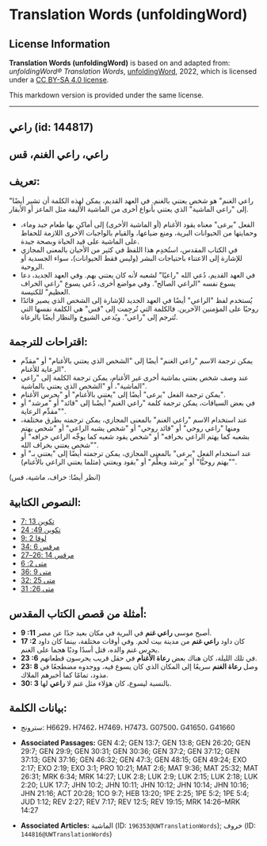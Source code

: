 # Translation Words (unfoldingWord)

## License Information

**Translation Words (unfoldingWord)** is based on and adapted from: _unfoldingWord® Translation Words_, [unfoldingWord](https://unfoldingword.org/utw), 2022, which is licensed under a [CC BY-SA 4.0 license](https://creativecommons.org/licenses/by-sa/4.0/legalcode.en).

This markdown version is provided under the same license.



--------------------------------

## راعي (id: 144817)

راعي، راعي الغنم، قس
--------------------

تعريف:
------

"راعي الغنم" هو شخص يعتني بالغنم. في العهد القديم، يمكن لهذه الكلمة أن تشير أيضًا إلى "راعي الماشية" الذي يعتني بأنواع أخرى من الماشية الأليفة مثل الماعز أو الأبقار.

* الفعل "يرعى" معناه يقود الأغنام (أو الماشية الأخرى) إلى أماكن بها طعام جيد وماء، وحمايتها من الحيوانات البرية، ومنع ضياعها، والقيام بالواجبات الأخرى اللازمة للحفاظ على الماشية على قيد الحياة وبصحة جيدة.
* في الكتاب المقدس، استُخدِم هذا اللفظ في كثير من الأحيان بالمعنى المجازي للإشارة إلى الاعتناء باحتياجات البشر (وليس فقط الحيوانات)، سواء الجسدية أو الروحية.
* في العهد القديم، دُعي الله "راعيًا" لشعبه لأنه كان يعتني بهم. وفي العهد الجديد، دعا يسوع نفسه "الراعي الصالح". وفي مواضع أخرى، دُعي يسوع "راعي الخراف العظيم" للكنيسة.
* يُستخدم لفظ "الراعي" أيضًا في العهد الجديد للإشارة إلى الشخص الذي يصير قائدًا روحيًا على المؤمنين الآخرين. فالكلمة التي تُرجِمت إلى "قس" هي الكلمة نفسها التي تُترجم إلى "راعي". ويُدعى الشيوخ والنظار أيضًا بالرعاة.

اقتراحات للترجمة:
-----------------

* يمكن ترجمة الاسم "راعي الغنم" أيضًا إلى "الشخص الذي يعتني بالأغنام" أو "مقدِّم الرعاية للأغنام".
* عند وصف شخص يعتني بماشية أخرى غير الأغنام، يمكن ترجمة الكلمة إلى "راعي الماشية"، أو "الشخص الذي يعتني بالماشية".
* يمكن ترجمة الفعل "يرعى" أيضًا إلى "يعتني بالأغنام" أو "يحرس الأغنام".
* في بعض السياقات، يمكن ترجمة كلمة "راعي الغنم" أيضًىا إلى "قائد" أو "مرشد" أو "مقدِّم الرعاية".
* عند استخدام الاسم "راعي الغنم" بالمعنى المجازي، يمكن ترجمته بطرق مختلفة، ومنها "راعي روحي" أو "قائد روحي" أو "شخص يشبه الراعي" أو "شخص يهتم بشعبه كما يهتم الراعي بخرافه" أو "شخص يقود شعبه كما يوجِّه الراعي خرافه" أو "شخص يعتني بخراف الله".
* عند استخدام الفعل "يرعى" بالمعنى المجازي، يمكن ترجمته أيضًا إلى "يعتني بـ" أو "يهتم روحيًّا" أو "يرشد ويعلِّم" أو "يقود ويعتني (مثلما يعتني الراعي بالأغنام)".

(انظر أيضًا: خراف، ماشية، قس)

النصوص الكتابية:
----------------

* [تكوين 13 :7](https://ref.ly/Gen13:7)
* [تكوين 49: 24](https://ref.ly/Gen49:24)
* [لوقا 2 :9](https://ref.ly/Luke2:9)
* [مرقس 6 :34](https://ref.ly/Mark6:34)
* [مرقس 14 :26–27](https://ref.ly/Mark14:26-Mark14:27)
* [متى 2: 6](https://ref.ly/Matt2:6)
* [متى 9 :36](https://ref.ly/Matt9:36)
* [متى 25 :32](https://ref.ly/Matt25:32)
* [متى 26: 31](https://ref.ly/Matt26:31)

أمثلة من قصص الكتاب المقدس:
---------------------------

* **9 :11** أصبح موسى **راعي غنم** في البرية في مكان بعيد جدًا عن مصر.
* **17 :2** كان داود **راعي غنم** من مدينة بيت لحم. وفي أوقات مختلفة، بينما كان داود يحرس غنم والده، قتل أسدًا ودبًا هجما على الغنم.
* **23 :6** في تلك الليلة، كان هناك بعض **رعاة الأغنام** في حقل قريب يحرسون قطعانهم.
* **23: 8** وصل **رعاة الغنم** سريعًا إلى المكان الذي كان يسوع فيه، ووجدوه مضطجعًا في مذود، تمامًا كما أخبرهم الملاك.
* **30: 3** بالنسبة ليسوع، كان هؤلاء مثل غنم لا **راعي** لها.

بيانات الكلمة:
--------------

* سترونج: H6629، H7462، H7469، H7473، G07500، G41650، G41660

* **Associated Passages:** GEN 4:2; GEN 13:7; GEN 13:8; GEN 26:20; GEN 29:7; GEN 29:9; GEN 30:31; GEN 30:36; GEN 37:2; GEN 37:12; GEN 37:13; GEN 37:16; GEN 46:32; GEN 47:3; GEN 48:15; GEN 49:24; EXO 2:17; EXO 2:19; EXO 3:1; PRO 10:21; MAT 2:6; MAT 9:36; MAT 25:32; MAT 26:31; MRK 6:34; MRK 14:27; LUK 2:8; LUK 2:9; LUK 2:15; LUK 2:18; LUK 2:20; LUK 17:7; JHN 10:2; JHN 10:11; JHN 10:12; JHN 10:14; JHN 10:16; JHN 21:16; ACT 20:28; 1CO 9:7; HEB 13:20; 1PE 2:25; 1PE 5:2; 1PE 5:4; JUD 1:12; REV 2:27; REV 7:17; REV 12:5; REV 19:15; MRK 14:26–MRK 14:27
* **Associated Articles:** الماشية (ID: `196353@UWTranslationWords`); خروف (ID: `144816@UWTranslationWords`)

